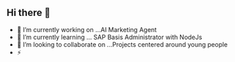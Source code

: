 ## Hi there 👋

- 🔭 I’m currently working on ...AI Marketing Agent 
- 🌱 I’m currently learning ... SAP Basis Administrator with NodeJs
- 👯 I’m looking to collaborate on ...Projects centered around young people
 - ⚡

<!--
**nyorusam/nyorusam** is a ✨ _special_ ✨ repository because its `README.md` (this file) appears on your GitHub profile.

Here are some ideas to get you started:

- 🔭 I’m currently working on ...
- 🌱 I’m currently learning ...
- 👯 I’m looking to collaborate on ...
- 🤔 I’m looking for help with ...
- 💬 Ask me about ...
- 📫 How to reach me: ...
- 😄 Pronouns: ...
- ⚡ Fun fact: ...
-->
